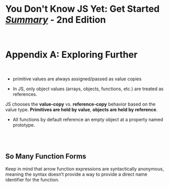 # You Don't Know JS Yet: Get Started <ins>**_Summary_**</ins> - 2nd Edition

<br>

# Appendix A: Exploring Further

<br>

- primitive values are always assigned/passed as value copies

- In JS, only object values (arrays, objects, functions, etc.) are treated as references.

JS chooses the **value-copy** vs. **reference-copy** behavior based on the value type. **Primitives are held by value**, **objects are held by reference**.

- All functions by default reference an empty object at a property named prototype.

<br><br>

## So Many Function Forms

Keep in mind that arrow function expressions are syntactically anonymous, meaning the syntax doesn’t provide a way to provide a direct name identifier for the function.
